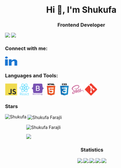 <h1 align="center">Hi 👋, I'm Shukufa</h1>
<h3 align="center">Frontend Developer</h3>
<div> <a href="https://www.linkedin.com/in/shukufa-farajli" target="_blank"><img src="https://img.shields.io/badge/LinkedIn-0077B5?style=for-the-badge&logo=linkedin&logoColor=white" target="_blank"></a>
<a href="https://github.com/Shukufa Farajli" target="_blank"><img src="https://img.shields.io/badge/GitHub-100000?style=for-the-badge&logo=github&logoColor=white" target="_blank"></a>
</div><h3 align="left">Connect with me:</h3>
<p align="left">
<a href="https://linkedin.com/in/shukufa-farajli" target="blank"><img align="center" src="https://raw.githubusercontent.com/teamedwardforever/Readme-Generator/71f25dd8b98329b168142a6b782a107b75eab178/svg/Social/linked-in-alt.svg" alt="shukufa-farajli" height="30" width="40" /></a></p>

<h3 align="left">Languages and Tools:</h3>
<p align="left">
<img src="https://raw.githubusercontent.com/teamedwardforever/Readme-Generator/71f25dd8b98329b168142a6b782a107b75eab178/svg/Skills/Languages/javascript-original.svg" alt="Javascript" width="40" height="40"/>
<img src="https://raw.githubusercontent.com/teamedwardforever/Readme-Generator/71f25dd8b98329b168142a6b782a107b75eab178/svg/Skills/Frontend/react-original-wordmark.svg" alt="React" width="40" height="40"/>
<img src="https://raw.githubusercontent.com/teamedwardforever/Readme-Generator/71f25dd8b98329b168142a6b782a107b75eab178/svg/Skills/Frontend/bootstrap-plain-wordmark.svg" alt="Bootstrap" width="40" height="40"/>
<img src="https://raw.githubusercontent.com/teamedwardforever/Readme-Generator/71f25dd8b98329b168142a6b782a107b75eab178/svg/Skills/Frontend/html5-original-wordmark.svg" alt="HTML" width="40" height="40"/>
<img src="https://raw.githubusercontent.com/teamedwardforever/Readme-Generator/71f25dd8b98329b168142a6b782a107b75eab178/svg/Skills/Frontend/css3-original-wordmark.svg" alt="Css" width="40" height="40"/>
<img src="https://raw.githubusercontent.com/teamedwardforever/Readme-Generator/71f25dd8b98329b168142a6b782a107b75eab178/svg/Skills/Frontend/sass-original.svg" alt="Sass" width="40" height="40"/>
<img src="https://raw.githubusercontent.com/teamedwardforever/Readme-Generator/71f25dd8b98329b168142a6b782a107b75eab178/svg/Skills/Other/git-scm-icon.svg" alt="Git" width="40" height="40"/>
</p>

<h3 align="left">Stars</h3>
<img align="left" height="180em" src="https://github-readme-stats.vercel.app/api/top-langs/?username=Shukufa Farajli&langs_count=8&theme=transparent" alt=Shukufa Farajli />

<p>&nbsp;<img align="center" height="180em" src="https://github-readme-stats.vercel.app/api?username=Shukufa Farajli&show_icons=true&locale=en&theme=transparent" alt="Shukufa Farajli" /></p>

<p><img align="center" height="180em" src="https://github-readme-streak-stats.herokuapp.com/?user=Shukufa Farajli&theme=transparent" alt="Shukufa Farajli" /></p>

<img src="https://user-images.githubusercontent.com/73097560/115834477-dbab4500-a447-11eb-908a-139a6edaec5c.gif"><h3 align="center">Statistics</h3>
<div align="center">
<a href="https://github.com/Shukufa Farajli">
<img align="center" src="http://github-profile-summary-cards.vercel.app/api/cards/stats?username=Shukufa Farajli&theme=2077" height="180em" />
<img align="center" src="http://github-profile-summary-cards.vercel.app/api/cards/most-commit-language?username=Shukufa Farajli&theme=2077" height="180em" />
<img align="center" src="http://github-profile-summary-cards.vercel.app/api/cards/repos-per-language?username=Shukufa Farajli&theme=2077" height="180em" />
<img align="center" src="http://github-profile-summary-cards.vercel.app/api/cards/productive-time?username=Shukufa Farajli&theme=2077" height="180em" />
<img align="center" src="http://github-profile-summary-cards.vercel.app/api/cards/profile-details?username=Shukufa Farajli&theme=transparent" height="180em" />
</div>
